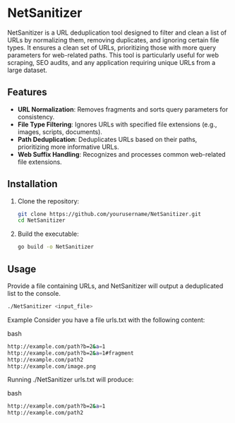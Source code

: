 # NetSanitizer

NetSanitizer is a URL deduplication tool designed to filter and clean a list of URLs by normalizing them, removing duplicates, and ignoring certain file types. It ensures a clean set of URLs, prioritizing those with more query parameters for web-related paths. This tool is particularly useful for web scraping, SEO audits, and any application requiring unique URLs from a large dataset.

## Features

- **URL Normalization**: Removes fragments and sorts query parameters for consistency.
- **File Type Filtering**: Ignores URLs with specified file extensions (e.g., images, scripts, documents).
- **Path Deduplication**: Deduplicates URLs based on their paths, prioritizing more informative URLs.
- **Web Suffix Handling**: Recognizes and processes common web-related file extensions.

## Installation

1. Clone the repository:
    ```sh
    git clone https://github.com/yourusername/NetSanitizer.git
    cd NetSanitizer
    ```

2. Build the executable:
    ```sh
    go build -o NetSanitizer
    ```

## Usage

Provide a file containing URLs, and NetSanitizer will output a deduplicated list to the console.

```sh
./NetSanitizer <input_file>
 ```

Example
Consider you have a file urls.txt with the following content:

bash
```sh
http://example.com/path?b=2&a=1
http://example.com/path?b=2&a=1#fragment
http://example.com/path2
http://example.com/image.png
```
Running ./NetSanitizer urls.txt will produce:

bash
```sh
http://example.com/path?b=2&a=1
http://example.com/path2
```
